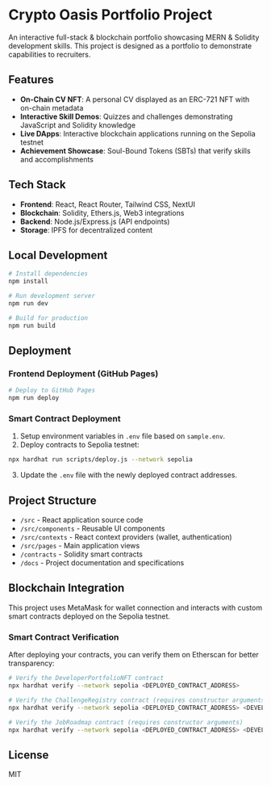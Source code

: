 # Crypto Oasis Portfolio Project

An interactive full-stack & blockchain portfolio showcasing MERN & Solidity development skills. This project is designed as a portfolio to demonstrate capabilities to recruiters.

## Features

- **On-Chain CV NFT**: A personal CV displayed as an ERC-721 NFT with on-chain metadata
- **Interactive Skill Demos**: Quizzes and challenges demonstrating JavaScript and Solidity knowledge
- **Live DApps**: Interactive blockchain applications running on the Sepolia testnet
- **Achievement Showcase**: Soul-Bound Tokens (SBTs) that verify skills and accomplishments

## Tech Stack

- **Frontend**: React, React Router, Tailwind CSS, NextUI
- **Blockchain**: Solidity, Ethers.js, Web3 integrations
- **Backend**: Node.js/Express.js (API endpoints)
- **Storage**: IPFS for decentralized content

## Local Development

```bash
# Install dependencies
npm install

# Run development server
npm run dev

# Build for production
npm run build
```

## Deployment

### Frontend Deployment (GitHub Pages)

```bash
# Deploy to GitHub Pages
npm run deploy
```

### Smart Contract Deployment

1. Setup environment variables in `.env` file based on `sample.env`.
2. Deploy contracts to Sepolia testnet:

```bash
npx hardhat run scripts/deploy.js --network sepolia
```

3. Update the `.env` file with the newly deployed contract addresses.

## Project Structure

- `/src` - React application source code
- `/src/components` - Reusable UI components
- `/src/contexts` - React context providers (wallet, authentication)
- `/src/pages` - Main application views
- `/contracts` - Solidity smart contracts
- `/docs` - Project documentation and specifications

## Blockchain Integration

This project uses MetaMask for wallet connection and interacts with custom smart contracts deployed on the Sepolia testnet.

### Smart Contract Verification

After deploying your contracts, you can verify them on Etherscan for better transparency:

```bash
# Verify the DeveloperPortfolioNFT contract
npx hardhat verify --network sepolia <DEPLOYED_CONTRACT_ADDRESS>

# Verify the ChallengeRegistry contract (requires constructor arguments)
npx hardhat verify --network sepolia <DEPLOYED_CONTRACT_ADDRESS> <DEVELOPER_NFT_ADDRESS>

# Verify the JobRoadmap contract (requires constructor arguments)
npx hardhat verify --network sepolia <DEPLOYED_CONTRACT_ADDRESS> <DEVELOPER_NFT_ADDRESS>
```

## License

MIT
